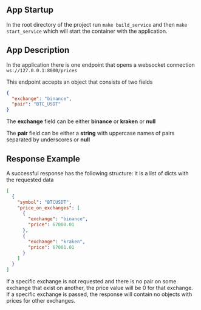 ## App Startup

In the root directory of the project run ```make build_service``` and then 
```make start_service``` which will start the container with the application.

## App Description

In the application there is one endpoint that opens a websocket connection ```ws://127.0.0.1:8000/prices```

This endpoint accepts an object that consists of two fields 
```json
{
  "exchange": "binance",
  "pair": "BTC_USDT"
}
```
The **exchange** field can be either **binance** or **kraken** or **null**

The **pair** field can be either a **string** with uppercase names of pairs separated by underscores or **null**

## Response Example

A successful response has the following structure: it is a list of dicts with the requested data

```json
[
  {
    "symbol": "BTCUSDT",
    "price_on_exchanges": [
      {
        "exchange": "binance",
        "price": 67000.01
      },
      {
        "exchange": "kraken",
        "price": 67001.01
      }
    ]
  }
]
```

If a specific exchange is not requested and there is no pair on some exchange that exist on another, 
the price value will be 0 for that exchange. If a specific exchange is passed, the response will contain no objects with prices for other exchanges.
